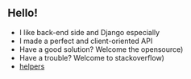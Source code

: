 ## Hello!

- I like back-end side and Django especially
- I made a perfect and client-oriented API
- Have a good solution? Welcome the opensource)
- Have a trouble? Welcome to stackoverflow)
- [helpers](https://gist.github.com/a1k89)
